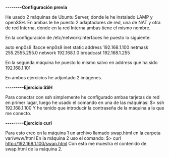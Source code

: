 **--------Configuración previa**

He usado 2 máquinas de Ubuntu Server, donde le he instalado LAMP y openSSH.
En ambas le he puesto 2 adaptadores de red, una de NAT y otra de red Interna, donde en la red Interna ambas tiene el mismo nombre.

En la configuración de /etc/network/interfaces he puesto lo siguiente:

auto enp0s9
ifacce enp0s9 inet static
address 192.168.1.100
netmask 255.2555.255.0
network 192.168.1.0
broadcast 192.168.1.255

En la segunda máquina he puesto lo mismo salvo en address que ha sido 192.168.1.101



En ambos ejercicios he adjuntado 2 imágenes.

**---------Ejercicio SSH**

Para conectar con ssh simplemente he configurado ambas tarjetas de red en primer lugar, luego he usado el comando en una de las máquinas:
$> ssh 192.168.1.100
Y he tenido que introducir la contraseña de la máquina a la que me conecto.

**---------Ejercicio curl**

Para esto creo en la máquina 1 un archivo llamado swap.html en la carpeta var/www/html
En la máquina 2 uso el comando: 
$> curl http://192.168.1.100/swap.html
Con esto me muestra el contenido de swap.html de la máquina 2.

